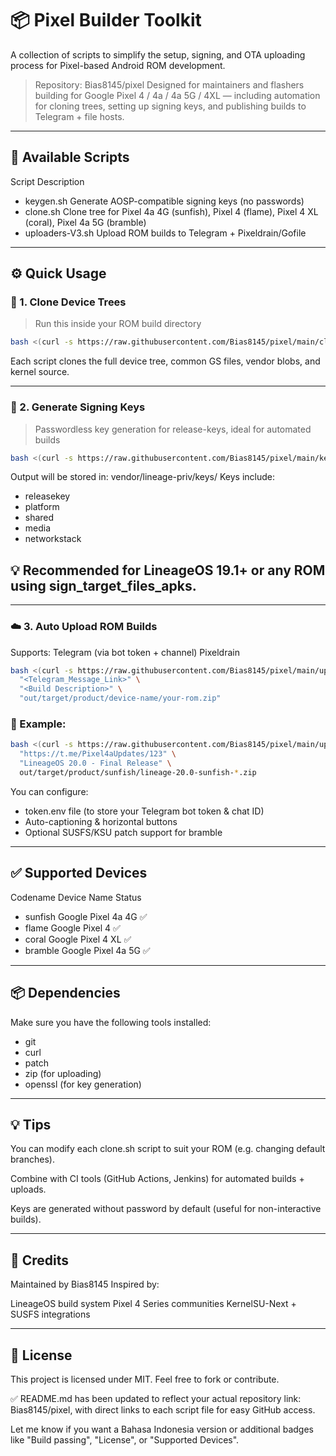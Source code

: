 # 📦 Pixel Builder Toolkit

A collection of scripts to simplify the setup, signing, and OTA uploading process for Pixel-based Android ROM development.

> Repository: Bias8145/pixel
Designed for maintainers and flashers building for Google Pixel 4 / 4a / 4a 5G / 4XL — including automation for cloning trees, setting up signing keys, and publishing builds to Telegram + file hosts.

---

## 📁 Available Scripts

Script	Description
- keygen.sh	Generate AOSP-compatible signing keys (no passwords)
- clone.sh Clone tree for Pixel 4a 4G (sunfish), Pixel 4 (flame), Pixel 4 XL (coral), Pixel 4a 5G (bramble)
- uploaders-V3.sh	Upload ROM builds to Telegram + Pixeldrain/Gofile



---

## ⚙️ Quick Usage
### 🧬 1. Clone Device Trees
> Run this inside your ROM build directory
```bash
bash <(curl -s https://raw.githubusercontent.com/Bias8145/pixel/main/clone.sh)
```
Each script clones the full device tree, common GS files, vendor blobs, and kernel source.

---

### 🔐 2. Generate Signing Keys
> Passwordless key generation for release-keys, ideal for automated builds
```bash
bash <(curl -s https://raw.githubusercontent.com/Bias8145/pixel/main/keygen.sh)
```

Output will be stored in:
vendor/lineage-priv/keys/
Keys include:
- releasekey
- platform
- shared
- media
- networkstack


## 💡 Recommended for LineageOS 19.1+ or any ROM using sign_target_files_apks.

---

### ☁️ 3. Auto Upload ROM Builds
Supports:
Telegram (via bot token + channel)
Pixeldrain
```bash
bash <(curl -s https://raw.githubusercontent.com/Bias8145/pixel/main/uploaders-V3.sh) \
  "<Telegram_Message_Link>" \
  "<Build Description>" \
  "out/target/product/device-name/your-rom.zip"
```
### 📌 Example:
```bash
bash <(curl -s https://raw.githubusercontent.com/Bias8145/pixel/main/uploaders-V3.sh) \
  "https://t.me/Pixel4aUpdates/123" \
  "LineageOS 20.0 - Final Release" \
  out/target/product/sunfish/lineage-20.0-sunfish-*.zip
```
You can configure:
- token.env file (to store your Telegram bot token & chat ID)
- Auto-captioning & horizontal buttons
- Optional SUSFS/KSU patch support for bramble

---

## ✅ Supported Devices

Codename	Device Name	Status

- sunfish	Google Pixel 4a 4G	✅
- flame	Google Pixel 4	✅
- coral	Google Pixel 4 XL	✅
- bramble	Google Pixel 4a 5G	✅

---

## 📦 Dependencies

Make sure you have the following tools installed:
- git
- curl
- patch
- zip (for uploading)
- openssl (for key generation)

---

## 💡 Tips

You can modify each clone.sh script to suit your ROM (e.g. changing default branches).

Combine with CI tools (GitHub Actions, Jenkins) for automated builds + uploads.

Keys are generated without password by default (useful for non-interactive builds).



---

## 📣 Credits

Maintained by Bias8145
Inspired by:

LineageOS build system
Pixel 4 Series communities
KernelSU-Next + SUSFS integrations

---

## 📄 License

This project is licensed under MIT. Feel free to fork or contribute.

✅ README.md has been updated to reflect your actual repository link: Bias8145/pixel, with direct links to each script file for easy GitHub access.

Let me know if you want a Bahasa Indonesia version or additional badges like "Build passing", "License", or "Supported Devices".
